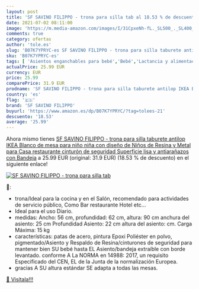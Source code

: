 ```yaml
---
layout: post
title: 'SF SAVINO FILIPPO - trona para silla tab al 18.53 % de descuento'
date: 2021-07-02 08:11:00
image: 'https://m.media-amazon.com/images/I/31CpxeNh-fL._SL500_._SL400_.jpg'
comments: true
category: ofertas
author: 'tole.es'
slug: 'B07K7YPRYC-es SF SAVINO FILIPPO - trona para silla taburete antilop IKEA...'
sku: 'B07K7YPRYC-es'
tags: [ 'Asientos enganchables para bebé','Bebé','Lactancia y alimentación','Tronas y asientos','sf savino filippo','trona', ]
actualPrice: 25.99 EUR
currency: EUR
price: 25.99
comparePrice: 31.9 EUR
prodname: 'SF SAVINO FILIPPO - trona para silla taburete antilop IKEA Blanco de mesa para niño niña con diseño de Niños de Resina y Metal para Casa restaurante cinturón de seguridad Superficie lisa y antiarañazos con Bandeja'
country: 'es'
flag: '🇪🇸'
brand: 'SF SAVINO FILIPPO'
buyurl: 'https://www.amazon.es/dp/B07K7YPRYC/?tag=tolees-21'
descuento: '18.53'
average: '25.99'
---
```


Ahora mismo tienes [SF SAVINO FILIPPO - trona para silla taburete antilop IKEA Blanco de mesa para niño niña con diseño de Niños de Resina y Metal para Casa restaurante cinturón de seguridad Superficie lisa y antiarañazos con Bandeja](https://www.amazon.es/dp/B07K7YPRYC/?tag=tolees-21) a 25.99 EUR (original: 31.9 EUR) (18.53 %  de descuento) en el siguiente enlace!

[![SF SAVINO FILIPPO - trona para silla tab](https://m.media-amazon.com/images/I/31CpxeNh-fL._SL500_._SL400_.jpg)](https://www.amazon.es/dp/B07K7YPRYC/?tag=tolees-21)

🔎:

- trona/Ideal para la cocina y en el Salón, recomendado para actividades de servicio público, Como Bar restaurante Hotel etc...
- Ideal para el uso Diario.
- medidas: Ancho: 56 cm, profundidad: 62 cm, altura: 90 cm anchura del asiento: 25 cm Profundidad Asiento: 22 cm altura del asiento: cm. Carga Máxima: 15 kg
- características: patas de acero, pintura Epoxi Poliéster en polvo, pigmentado/Asiento y Respaldo de Resina/cinturones de seguridad para mantener bien SU bebé hasta EL Asiento/bandeja extraíble con borde levantado. conforme A La NORMA en 14988: 2017, un requisito Especificado del CEN, EL de la Junta de la normalización Europea.
- gracias A SU altura estándar SE adapta a todas las mesas.

[🛒 Visítala!!!](https://www.amazon.es/dp/B07K7YPRYC/?tag=tolees-21)
